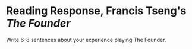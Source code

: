 # Reading Response, Francis Tseng's *The Founder*

Write 6-8 sentences about your experience playing The Founder.